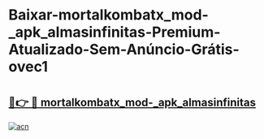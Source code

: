 # Baixar-mortalkombatx_mod-_apk_almasinfinitas-Premium-Atualizado-Sem-Anúncio-Grátis-ovec1

# <h2><a href="https://32u045.esa.edu.pl?src=mortalkombatx_mod-_apk_almasinfinitas&ref=ovec1">🔗👉 🔴 mortalkombatx_mod-_apk_almasinfinitas</a></h2>

[![acn](https://github.com/user-attachments/assets/0f9c940e-d8b0-45ae-aac7-cd30a18b3e1c)](https://32u045.esa.edu.pl?src=mortalkombatx_mod-_apk_almasinfinitas&ref=ovec1)

